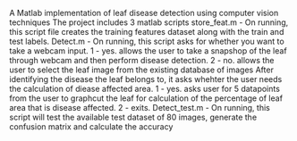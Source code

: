 A Matlab implementation of leaf disease detection using computer vision techniques
The project includes 3 matlab scripts
store_feat.m - On running, this script file creates the training features dataset along with the train and test labels.
Detect.m - On running, this script asks for whether you want to take a webcam input.
1 - yes. allows the user to take a snapshop of the leaf through webcam and then perform disease detection. 
2 - no. allows the user to select the leaf image from the existing database of images
After identifying the disease the leaf belongs to, it asks whehter the user needs the calculation of diease affected area. 
1 - yes. asks user for 5 datapoints from the user to graphcut the leaf for calculation of the percentage of leaf area that is disease affected. 2 - exits.
Detect_test.m - On running, this script will test the available test dataset of 80 images, generate the confusion matrix and calculate the accuracy
